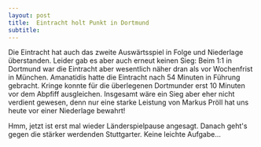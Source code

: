 ```yaml
---
layout: post
title:  Eintracht holt Punkt in Dortmund
subtitle:  
---
```


Die Eintracht hat auch das zweite Auswärtsspiel in Folge und Niederlage überstanden. Leider gab es aber auch erneut keinen Sieg: Beim 1:1 in Dortmund war die Eintracht aber wesentlich näher dran als vor Wochenfrist in München. Amanatidis hatte die Eintracht nach 54 Minuten in Führung gebracht. Kringe konnte für die überlegenen Dortmunder erst 10 Minuten vor dem Abpfiff ausgleichen. Insgesamt wäre ein Sieg aber eher nicht verdient gewesen, denn nur eine starke Leistung von Markus Pröll hat uns heute vor einer Niederlage bewahrt!

Hmm, jetzt ist erst mal wieder Länderspielpause angesagt. Danach geht's gegen die stärker werdenden Stuttgarter. Keine leichte Aufgabe...
